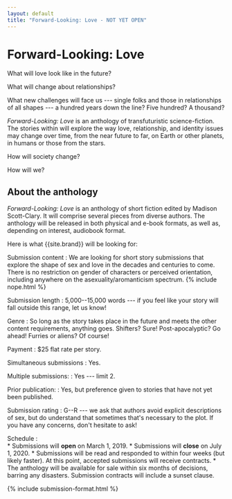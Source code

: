 ```yaml
---
layout: default
title: "Forward-Looking: Love - NOT YET OPEN"
---
```


# Forward-Looking: Love

What will love look like in the future?

What will change about relationships?

What new challenges will face us --- single folks and those in relationships of all shapes --- a hundred years down the line? Five hundred? A thousand?

*Forward-Looking: Love* is an anthology of transfuturistic science-fiction. The stories within will explore the way love, relationship, and identity issues may change over time, from the near future to far, on Earth or other planets, in humans or those from the stars.

How will society change?

How will we?

## About the anthology

*Forward-Looking: Love* is an anthology of short fiction edited by Madison Scott-Clary. It will comprise several pieces from diverse authors. The anthology will be released in both physical and e-book formats, as well as, depending on interest, audiobook format.

Here is what {{site.brand}} will be looking for:

Submission content
:   We are looking for short story submissions that explore the shape of sex and love in the decades and centuries to come. There is no restriction on gender of characters or perceived orientation, including anywhere on the asexuality/aromanticism spectrum.
    {% include nope.html %}

Submission length
:   5,000--15,000 words --- if you feel like your story will fall outside this range, let us know!

Genre
:   So long as the story takes place in the future and meets the other content requirements, anything goes. Shifters? Sure! Post-apocalyptic? Go ahead! Furries or aliens? Of course!

Payment
:   $25 flat rate per story.

Simultaneous submissions
:   Yes.

Multiple submissions:
:   Yes --- limit 2.

Prior publication:
:   Yes, but preference given to stories that have not yet been published.

Submission rating
:   G--R --- we ask that authors avoid explicit descriptions of sex, but do understand that sometimes that's necessary to the plot. If you have any concerns, don't hesitate to ask!

Schedule
:  
    * Submissions will **open** on March 1, 2019.
    * Submissions will **close** on July 1, 2020.
    * Submissions will be read and responded to within four weeks (but likely faster). At this point, accepted submissions will receive contracts.
    * The anthology will be available for sale within six months of decisions, barring any disasters. Submission contracts will include a sunset clause.

{% include submission-format.html %}
